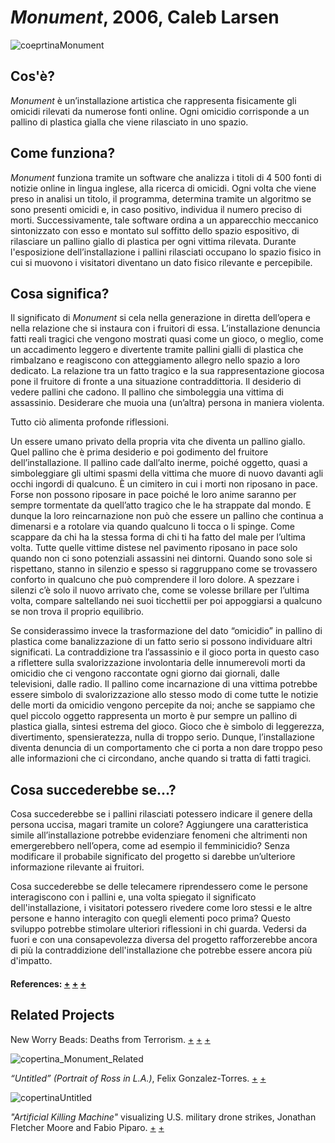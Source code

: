 # _Monument_, 2006, Caleb Larsen
![coeprtinaMonument](https://user-images.githubusercontent.com/75098849/117553712-5f258280-b053-11eb-99d5-e14b6cd21d2e.jpg)


  
   ## Cos'è?
   _Monument_ è un’installazione artistica che rappresenta fisicamente gli omicidi rilevati da numerose fonti online. 
   Ogni omicidio corrisponde a un pallino di plastica gialla che viene rilasciato in uno spazio. 
   
   ## Come funziona?
   _Monument_ funziona tramite un software che analizza i titoli di 4 500 fonti di notizie online in lingua inglese, alla ricerca di omicidi. 
   Ogni volta che viene preso in analisi un titolo, il programma, determina tramite un algoritmo se sono presenti omicidi e, in caso positivo, individua il numero preciso di morti. Successivamente, tale software ordina a un apparecchio meccanico sintonizzato con esso e montato sul soffitto dello spazio espositivo, di rilasciare un pallino giallo di plastica per ogni vittima rilevata. Durante l'esposizione dell’installazione i pallini rilasciati occupano lo spazio fisico in cui si muovono i visitatori diventano un dato fisico rilevante e percepibile.

   ## Cosa significa?
Il significato di _Monument_ si cela nella generazione in diretta dell’opera e nella relazione che si instaura con i fruitori di essa. 
L’installazione denuncia fatti reali tragici che vengono mostrati quasi come un gioco, o meglio, come un accadimento leggero e divertente tramite pallini gialli di plastica che rimbalzano e reagiscono con atteggiamento allegro nello spazio a loro dedicato. 
La relazione tra un fatto tragico e la sua rappresentazione giocosa pone il fruitore di fronte a una situazione contraddittoria. Il desiderio di vedere pallini che cadono. Il pallino che simboleggia una vittima di assassinio. Desiderare che muoia una (un’altra) persona in maniera violenta.

Tutto ciò alimenta profonde riflessioni. 

Un essere umano privato della propria vita che diventa un pallino giallo. Quel pallino che è prima desiderio e poi godimento del fruitore dell’installazione. Il pallino cade dall’alto inerme, poiché oggetto, quasi a simboleggiare gli ultimi spasmi della vittima che muore di nuovo davanti agli occhi ingordi di qualcuno. È un cimitero in cui i morti non riposano in pace. Forse non possono riposare in pace poiché le loro anime saranno per sempre tormentate da quell’atto tragico che le ha strappate dal mondo. E dunque la loro reincarnazione non può che essere un pallino che continua a dimenarsi e a rotolare via quando qualcuno li tocca o li spinge. Come scappare da chi ha la stessa forma di chi ti ha fatto del male per l’ultima volta. Tutte quelle vittime distese nel pavimento riposano in pace solo quando non ci sono potenziali assassini nei dintorni. Quando sono sole si rispettano, stanno in silenzio e spesso si raggruppano come se trovassero conforto in qualcuno che può comprendere il loro dolore. A spezzare i silenzi c’è solo il nuovo arrivato che, come se volesse brillare per l’ultima volta, compare saltellando nei suoi ticchettii per poi appoggiarsi a qualcuno se non trova il proprio equilibrio.

Se considerassimo invece la trasformazione del dato “omicidio” in pallino di plastica come banalizzazione di un fatto serio si possono individuare altri significati.
La contraddizione tra l’assassinio e il gioco porta in questo caso a riflettere sulla svalorizzazione involontaria delle innumerevoli morti da omicidio che ci vengono raccontate ogni giorno dai giornali, dalle televisioni, dalle radio.
Il pallino come incarnazione di una vittima potrebbe essere simbolo di svalorizzazione allo stesso modo di come tutte le notizie delle morti da omicidio vengono percepite da noi; anche se sappiamo che quel piccolo oggetto rappresenta un morto è pur sempre un pallino di plastica gialla, sintesi estrema del gioco. Gioco che è simbolo di leggerezza, divertimento, spensieratezza, nulla di troppo serio. Dunque, l’installazione diventa denuncia di un comportamento che ci porta a non dare troppo peso alle informazioni che ci circondano, anche quando si tratta di fatti tragici.
   
   
   
   ## Cosa succederebbe se...?
   Cosa succederebbe se i pallini rilasciati potessero indicare il genere della persona uccisa, magari tramite un colore? Aggiungere una caratteristica simile all’installazione potrebbe evidenziare fenomeni che altrimenti non emergerebbero nell’opera, come ad esempio il femminicidio?
   Senza modificare il probabile significato del progetto si darebbe un’ulteriore informazione rilevante ai fruitori.
   
   Cosa succederebbe se delle telecamere riprendessero come le persone interagiscono con i pallini e, una volta spiegato il significato dell'installazione, i visitatori potessero rivedere come loro stessi e le altre persone e hanno interagito con quegli elementi poco prima? Questo sviluppo potrebbe stimolare ulteriori riflessioni in chi guarda. Vedersi da fuori e con una consapevolezza diversa del progetto rafforzerebbe ancora di più la contraddizione dell'installazione che potrebbe essere ancora più d'impatto.
   
   #### References: [+](https://rhizome.org/editorial/2008/oct/01/computational-poetics/) [+](https://books.google.it/books?id=UgREV9O8sNAC&pg=PA178&lpg=PA178&dq=monument+caleb+larsen&source=bl&ots=gkBUhDHmLc&sig=ACfU3U1hTaHMR4ldXswFdeXrTMVSSabwlA&hl=it&sa=X&ved=2ahUKEwj5ycHRqbrwAhWPzaQKHWmcDBUQ6AEwE3oECBIQAw#v=onepage&q=monument%20caleb%20larsen&f=false) [+](http://classic.rhizome.org/discuss/view/22739/)
   
   ## Related Projects
   
New Worry Beads: Deaths from Terrorism. [+](http://dataphys.org/list/new-worry-beads-global-deaths-from-terrorism/) [+](https://www.facebook.com/loren.madsen.9/posts/10156981297933841) [+](https://www.start.umd.edu/news/art-and-science-artists-use-data-global-terrorism-database-gtd-works-data-visualization-art) 
 
![copertina_Monument_Related](https://user-images.githubusercontent.com/75098849/117555053-24741800-b05c-11eb-918b-90499e58797f.jpg)

_“Untitled” (Portrait of Ross in L.A.)_, Felix Gonzalez-Torres. [+](https://www.saic.edu/news/about-work-0) [+](https://publicdelivery.org/felix-gonzalez-torres-untitled-portrait-of-ross-in-l-a-1991/)

![copertinaUntitled](https://user-images.githubusercontent.com/75098849/118565197-03a17600-b772-11eb-9ef9-028ac35ec862.jpg)

_"Artificial Killing Machine"_ visualizing U.S. military drone strikes, Jonathan Fletcher Moore and Fabio Piparo. [+](https://www.polygonfuture.com/artificial-killing-machine) [+](https://www.creativeapplications.net/linux/artificial-killing-machine-visualizing-u-s-military-drone-strikes/)
